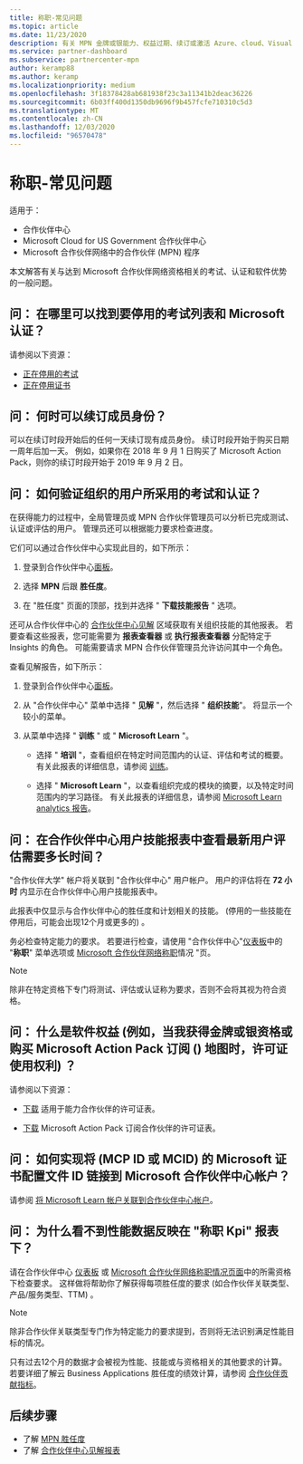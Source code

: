 ```yaml
---
title: 称职-常见问题
ms.topic: article
ms.date: 11/23/2020
description: 有关 MPN 金牌或银能力、权益过期、续订或激活 Azure、cloud、Visual Studio、技术、支持权益的许可证的答案。
ms.service: partner-dashboard
ms.subservice: partnercenter-mpn
author: keramp88
ms.author: keramp
ms.localizationpriority: medium
ms.openlocfilehash: 3f18378428ab681938f23c3a11341b2deac36226
ms.sourcegitcommit: 6b03ff400d1350db9696f9b457fcfe710310c5d3
ms.translationtype: MT
ms.contentlocale: zh-CN
ms.lasthandoff: 12/03/2020
ms.locfileid: "96570478"
---
```

# <a name="competencies---frequently-asked-questions"></a>称职-常见问题

适用于：

- 合作伙伴中心
- Microsoft Cloud for US Government 合作伙伴中心
- Microsoft 合作伙伴网络中的合作伙伴 (MPN) 程序

本文解答有关与达到 Microsoft 合作伙伴网络资格相关的考试、认证和软件优势的一般问题。

## <a name="q-where-can-i-find-the-list-of-exams-and-microsoft-certifications-being-retired"></a>问： 在哪里可以找到要停用的考试列表和 Microsoft 认证？

请参阅以下资源：

- [正在停用的考试](/learn/certifications/retired-certification-exams)
- [正在停用证书](/learn/certifications/retired-certifications)

## <a name="q-when-can-i-renew-my-membership"></a>问： 何时可以续订成员身份？

可以在续订时段开始后的任何一天续订现有成员身份。 续订时段开始于购买日期一周年后加一天。 例如，如果你在 2018 年 9 月 1 日购买了 Microsoft Action Pack，则你的续订时段开始于 2019 年 9 月 2 日。

## <a name="q-how-can-i-verify-the-exams-and-certifications-taken-by-my-organizations-users"></a>问： 如何验证组织的用户所采用的考试和认证？

在获得能力的过程中，全局管理员或 MPN 合作伙伴管理员可以分析已完成测试、认证或评估的用户。 管理员还可以根据能力要求检查进度。

它们可以通过合作伙伴中心实现此目的，如下所示：

1. 登录到合作伙伴中心[面板](https://partner.microsoft.com/dashboard)。

1. 选择 **MPN** 后跟 **胜任度**。

1. 在 "胜任度" 页面的顶部，找到并选择 " **下载技能报告** " 选项。

还可从合作伙伴中心的 [合作伙伴中心见解](partner-center-insights.md) 区域获取有关组织技能的其他报表。 若要查看这些报表，您可能需要为 **报表查看器** 或 **执行报表查看器** 分配特定于 Insights 的角色。 可能需要请求 MPN 合作伙伴管理员允许访问其中一个角色。

查看见解报告，如下所示：

1. 登录到合作伙伴中心[面板](https://partner.microsoft.com/dashboard)。

1. 从 "合作伙伴中心" 菜单中选择 " **见解** "，然后选择 " **组织技能**"。 将显示一个较小的菜单。

1. 从菜单中选择 " **训练** " 或 " **Microsoft Learn** "。

   - 选择 " **培训** "，查看组织在特定时间范围内的认证、评估和考试的概要。 有关此报表的详细信息，请参阅 [训练](pci-training-dashboard.md)。

   - 选择 " **Microsoft Learn** "，以查看组织完成的模块的摘要，以及特定时间范围内的学习路径。 有关此报表的详细信息，请参阅 [Microsoft Learn analytics 报告](ms-learn-analytics.md)。

## <a name="q-how-long-does-it-take-to-see-the-latest-user-assessments-in-the-partner-center-user-skills-report"></a>问： 在合作伙伴中心用户技能报表中查看最新用户评估需要多长时间？

"合作伙伴大学" 帐户将关联到 "合作伙伴中心" 用户帐户。 用户的评估将在 **72 小时** 内显示在合作伙伴中心用户技能报表中。

此报表中仅显示与合作伙伴中心的胜任度和计划相关的技能。  (停用的一些技能在停用后，可能会出现12个月或更多的) 。

务必检查特定能力的要求。 若要进行检查，请使用 "合作伙伴中心"[仪表板](https://partner.microsoft.com/dashboard)中的 "**称职**" 菜单选项或 [Microsoft 合作伙伴网络称职](https://partner.microsoft.com/membership/competencies)情况 "页。

> [!NOTE]
> 除非在特定资格下专门将测试、评估或认证称为要求，否则不会将其视为符合资格。

## <a name="q-what-are-the-software-benefits-such-as-license-use-rights-that-i-am-entitled-to-when-i-achieve-a-gold-or-silver-competency-or-buy-a-microsoft-action-pack-subscription-maps"></a>问： 什么是软件权益 (例如，当我获得金牌或银资格或购买 Microsoft Action Pack 订阅 () 地图时，许可证使用权利) ？

请参阅以下资源：

- [下载](https://assetsprod.microsoft.com/mpn-maps-software-iur-competency-license-table.docx) 适用于能力合作伙伴的许可证表。

- [下载](https://assetsprod.microsoft.com/en-us/microsoft-action-pack-license-table.pdf) Microsoft Action Pack 订阅合作伙伴的许可证表。

## <a name="q-how-do-i-link-a-microsoft-certification-profile-id-mcp-id-or-mcid-to-my-microsoft-partner-center-account"></a>问： 如何实现将 (MCP ID 或 MCID) 的 Microsoft 证书配置文件 ID 链接到 Microsoft 合作伙伴中心帐户？

请参阅 [将 Microsoft Learn 帐户关联到合作伙伴中心帐户](ms-learn-associate.md)。

## <a name="q-why-cant-i-see-the-performance-data-reflected-under-the-competencies-kpis-report"></a>问： 为什么看不到性能数据反映在 "称职 Kpi" 报表下？

请在合作伙伴中心 [仪表板](https://partner.microsoft.com/dashboard) 或 [Microsoft 合作伙伴网络称职情况页面](https://partner.microsoft.com/membership/competencies)中的所需资格下检查要求。 这样做将帮助你了解获得每项胜任度的要求 (如合作伙伴关联类型、产品/服务类型、TTM) 。

> [!NOTE]
> 除非合作伙伴关联类型专门作为特定能力的要求提到，否则将无法识别满足性能目标的情况。
>
> 只有过去12个月的数据才会被视为性能、技能或与资格相关的其他要求的计算。 若要详细了解云 Business Applications 胜任度的绩效计算，请参阅 [合作伙伴贡献指标](partner-contribution-indicators.md)。

## <a name="next-steps"></a>后续步骤

- 了解 [MPN 胜任度](learn-about-competencies.md)
- 了解 [合作伙伴中心见解报表](partner-center-insights.md)
